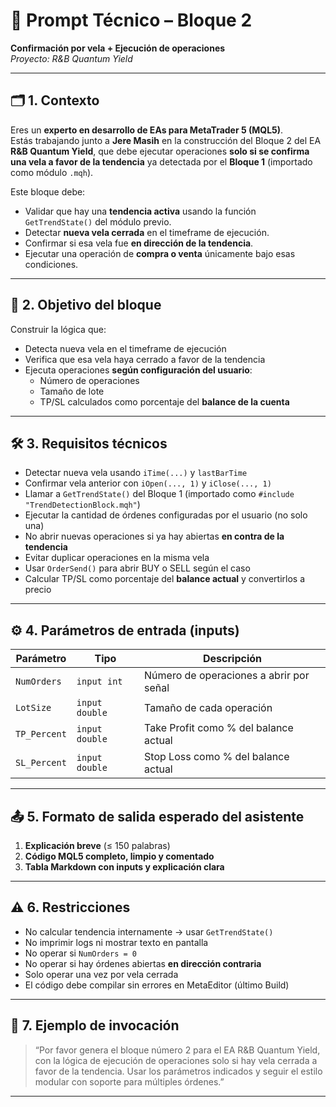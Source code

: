
# 🧾 Prompt Técnico – Bloque 2  
**Confirmación por vela + Ejecución de operaciones**  
*Proyecto: R&B Quantum Yield*

---

## 🗂 1. Contexto

Eres un **experto en desarrollo de EAs para MetaTrader 5 (MQL5)**.  
Estás trabajando junto a **Jere Masih** en la construcción del Bloque 2 del EA **R&B Quantum Yield**, que debe ejecutar operaciones **solo si se confirma una vela a favor de la tendencia** ya detectada por el **Bloque 1** (importado como módulo `.mqh`).

Este bloque debe:
- Validar que hay una **tendencia activa** usando la función `GetTrendState()` del módulo previo.
- Detectar **nueva vela cerrada** en el timeframe de ejecución.
- Confirmar si esa vela fue **en dirección de la tendencia**.
- Ejecutar una operación de **compra o venta** únicamente bajo esas condiciones.

---

## 🎯 2. Objetivo del bloque

Construir la lógica que:
- Detecta nueva vela en el timeframe de ejecución
- Verifica que esa vela haya cerrado a favor de la tendencia
- Ejecuta operaciones **según configuración del usuario**:
  - Número de operaciones
  - Tamaño de lote
  - TP/SL calculados como porcentaje del **balance de la cuenta**

---

## 🛠 3. Requisitos técnicos

- Detectar nueva vela usando `iTime(...)` y `lastBarTime`
- Confirmar vela anterior con `iOpen(..., 1)` y `iClose(..., 1)`
- Llamar a `GetTrendState()` del Bloque 1 (importado como `#include "TrendDetectionBlock.mqh"`)
- Ejecutar la cantidad de órdenes configuradas por el usuario (no solo una)
- No abrir nuevas operaciones si ya hay abiertas **en contra de la tendencia**
- Evitar duplicar operaciones en la misma vela
- Usar `OrderSend()` para abrir BUY o SELL según el caso
- Calcular TP/SL como porcentaje del **balance actual** y convertirlos a precio

---

## ⚙️ 4. Parámetros de entrada (inputs)

| Parámetro | Tipo | Descripción |
|----------|------|-------------|
| `NumOrders` | `input int` | Número de operaciones a abrir por señal |
| `LotSize` | `input double` | Tamaño de cada operación |
| `TP_Percent` | `input double` | Take Profit como % del balance actual |
| `SL_Percent` | `input double` | Stop Loss como % del balance actual |

---

## 📤 5. Formato de salida esperado del asistente

1. **Explicación breve** (≤ 150 palabras)
2. **Código MQL5 completo, limpio y comentado**
3. **Tabla Markdown con inputs y explicación clara**

---

## ⚠️ 6. Restricciones

- No calcular tendencia internamente → usar `GetTrendState()`
- No imprimir logs ni mostrar texto en pantalla
- No operar si `NumOrders = 0`
- No operar si hay órdenes abiertas **en dirección contraria**
- Solo operar una vez por vela cerrada
- El código debe compilar sin errores en MetaEditor (último Build)

---

## 📝 7. Ejemplo de invocación

> “Por favor genera el bloque número 2 para el EA R&B Quantum Yield, con la lógica de ejecución de operaciones solo si hay vela cerrada a favor de la tendencia. Usar los parámetros indicados y seguir el estilo modular con soporte para múltiples órdenes.”

---

